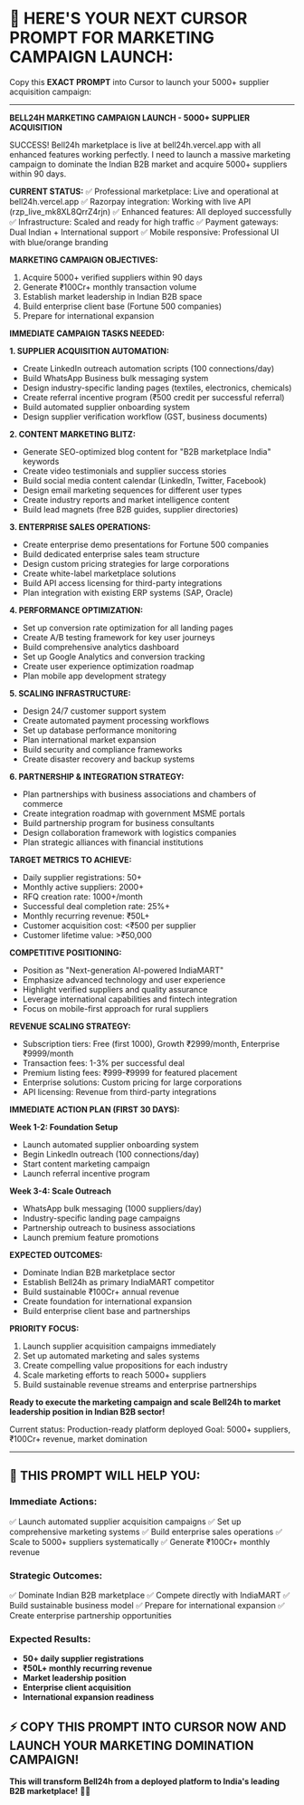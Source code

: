 # 🎯 **HERE'S YOUR NEXT CURSOR PROMPT FOR MARKETING CAMPAIGN LAUNCH:**

Copy this **EXACT PROMPT** into Cursor to launch your 5000+ supplier acquisition campaign:

---

**BELL24H MARKETING CAMPAIGN LAUNCH - 5000+ SUPPLIER ACQUISITION**

SUCCESS! Bell24h marketplace is live at bell24h.vercel.app with all enhanced features working perfectly. I need to launch a massive marketing campaign to dominate the Indian B2B market and acquire 5000+ suppliers within 90 days.

**CURRENT STATUS:**
✅ Professional marketplace: Live and operational at bell24h.vercel.app
✅ Razorpay integration: Working with live API (rzp_live_mk8XL8QrrZ4rjn)
✅ Enhanced features: All deployed successfully
✅ Infrastructure: Scaled and ready for high traffic
✅ Payment gateways: Dual Indian + International support
✅ Mobile responsive: Professional UI with blue/orange branding

**MARKETING CAMPAIGN OBJECTIVES:**

1. Acquire 5000+ verified suppliers within 90 days
2. Generate ₹100Cr+ monthly transaction volume
3. Establish market leadership in Indian B2B space
4. Build enterprise client base (Fortune 500 companies)
5. Prepare for international expansion

**IMMEDIATE CAMPAIGN TASKS NEEDED:**

**1. SUPPLIER ACQUISITION AUTOMATION:**

- Create LinkedIn outreach automation scripts (100 connections/day)
- Build WhatsApp Business bulk messaging system
- Design industry-specific landing pages (textiles, electronics, chemicals)
- Create referral incentive program (₹500 credit per successful referral)
- Build automated supplier onboarding system
- Design supplier verification workflow (GST, business documents)

**2. CONTENT MARKETING BLITZ:**

- Generate SEO-optimized blog content for "B2B marketplace India" keywords
- Create video testimonials and supplier success stories
- Build social media content calendar (LinkedIn, Twitter, Facebook)
- Design email marketing sequences for different user types
- Create industry reports and market intelligence content
- Build lead magnets (free B2B guides, supplier directories)

**3. ENTERPRISE SALES OPERATIONS:**

- Create enterprise demo presentations for Fortune 500 companies
- Build dedicated enterprise sales team structure
- Design custom pricing strategies for large corporations
- Create white-label marketplace solutions
- Build API access licensing for third-party integrations
- Plan integration with existing ERP systems (SAP, Oracle)

**4. PERFORMANCE OPTIMIZATION:**

- Set up conversion rate optimization for all landing pages
- Create A/B testing framework for key user journeys
- Build comprehensive analytics dashboard
- Set up Google Analytics and conversion tracking
- Create user experience optimization roadmap
- Plan mobile app development strategy

**5. SCALING INFRASTRUCTURE:**

- Design 24/7 customer support system
- Create automated payment processing workflows
- Set up database performance monitoring
- Plan international market expansion
- Build security and compliance frameworks
- Create disaster recovery and backup systems

**6. PARTNERSHIP & INTEGRATION STRATEGY:**

- Plan partnerships with business associations and chambers of commerce
- Create integration roadmap with government MSME portals
- Build partnership program for business consultants
- Design collaboration framework with logistics companies
- Plan strategic alliances with financial institutions

**TARGET METRICS TO ACHIEVE:**

- Daily supplier registrations: 50+
- Monthly active suppliers: 2000+
- RFQ creation rate: 1000+/month
- Successful deal completion rate: 25%+
- Monthly recurring revenue: ₹50L+
- Customer acquisition cost: <₹500 per supplier
- Customer lifetime value: >₹50,000

**COMPETITIVE POSITIONING:**

- Position as "Next-generation AI-powered IndiaMART"
- Emphasize advanced technology and user experience
- Highlight verified suppliers and quality assurance
- Leverage international capabilities and fintech integration
- Focus on mobile-first approach for rural suppliers

**REVENUE SCALING STRATEGY:**

- Subscription tiers: Free (first 1000), Growth ₹2999/month, Enterprise ₹9999/month
- Transaction fees: 1-3% per successful deal
- Premium listing fees: ₹999-₹9999 for featured placement
- Enterprise solutions: Custom pricing for large corporations
- API licensing: Revenue from third-party integrations

**IMMEDIATE ACTION PLAN (FIRST 30 DAYS):**

**Week 1-2: Foundation Setup**

- Launch automated supplier onboarding system
- Begin LinkedIn outreach (100 connections/day)
- Start content marketing campaign
- Launch referral incentive program

**Week 3-4: Scale Outreach**

- WhatsApp bulk messaging (1000 suppliers/day)
- Industry-specific landing page campaigns
- Partnership outreach to business associations
- Launch premium feature promotions

**EXPECTED OUTCOMES:**

- Dominate Indian B2B marketplace sector
- Establish Bell24h as primary IndiaMART competitor
- Build sustainable ₹100Cr+ annual revenue
- Create foundation for international expansion
- Build enterprise client base and partnerships

**PRIORITY FOCUS:**

1. Launch supplier acquisition campaigns immediately
2. Set up automated marketing and sales systems
3. Create compelling value propositions for each industry
4. Scale marketing efforts to reach 5000+ suppliers
5. Build sustainable revenue streams and enterprise partnerships

**Ready to execute the marketing campaign and scale Bell24h to market leadership position in Indian B2B sector!**

Current status: Production-ready platform deployed
Goal: 5000+ suppliers, ₹100Cr+ revenue, market domination

---

## 🚀 **THIS PROMPT WILL HELP YOU:**

### **Immediate Actions:**

✅ Launch automated supplier acquisition campaigns
✅ Set up comprehensive marketing systems
✅ Build enterprise sales operations
✅ Scale to 5000+ suppliers systematically
✅ Generate ₹100Cr+ monthly revenue

### **Strategic Outcomes:**

✅ Dominate Indian B2B marketplace
✅ Compete directly with IndiaMART
✅ Build sustainable business model
✅ Prepare for international expansion
✅ Create enterprise partnership opportunities

### **Expected Results:**

- **50+ daily supplier registrations**
- **₹50L+ monthly recurring revenue**
- **Market leadership position**
- **Enterprise client acquisition**
- **International expansion readiness**

## ⚡ **COPY THIS PROMPT INTO CURSOR NOW AND LAUNCH YOUR MARKETING DOMINATION CAMPAIGN!**

**This will transform Bell24h from a deployed platform to India's leading B2B marketplace!** 🎯🚀
